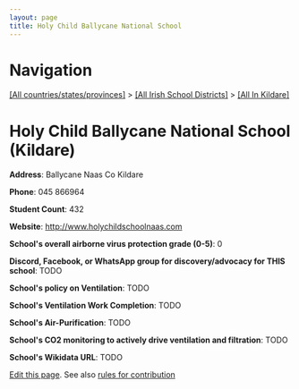 ```yaml
---
layout: page
title: Holy Child Ballycane National School
---
```

# Navigation

[[All countries/states/provinces]](../../..) > [[All Irish School Districts]](../..) > [[All In Kildare]](..)

# Holy Child Ballycane National School (Kildare)

**Address**: Ballycane Naas Co Kildare

**Phone**: 045 866964

**Student Count**: 432

**Website**: <http://www.holychildschoolnaas.com>

**School's overall airborne virus protection grade (0-5)**: 0

**Discord, Facebook, or WhatsApp group for discovery/advocacy for THIS school**: TODO

**School's policy on Ventilation**: TODO

**School's Ventilation Work Completion**: TODO

**School's Air-Purification**: TODO

**School's CO2 monitoring to actively drive ventilation and filtration**: TODO

**School's Wikidata URL**: TODO


[Edit this page](https://github.com/ventilate-schools/Ireland/edit/main/./Kildare/Holy_Child_Ballycane_National_School.md). See also [rules for contribution](../../../contribution-rules/)